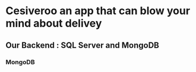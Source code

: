 # Cesiveroo an app that can blow your mind about delivey

## Our Backend : SQL Server and MongoDB
### MongoDB

